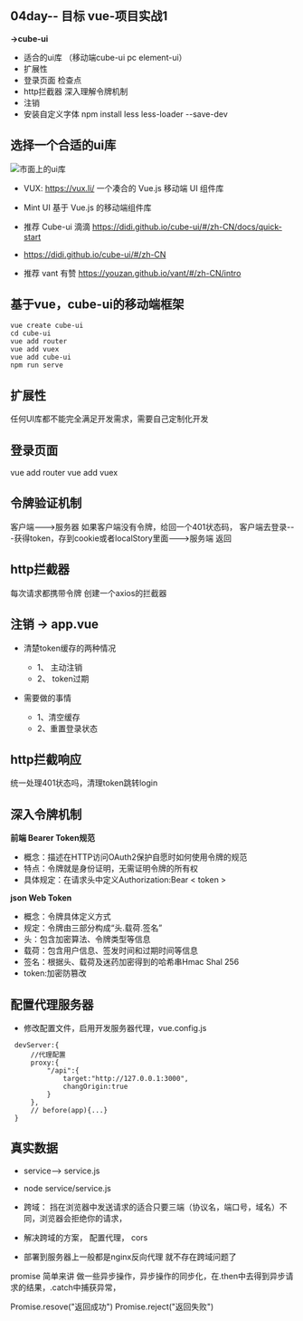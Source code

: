 ## 04day-- 目标  vue-项目实战1  
**->cube-ui**

 - 适合的ui库 （移动端cube-ui pc element-ui）
 - 扩展性
 - 登录页面 检查点
 - http拦截器 深入理解令牌机制
 - 注销
 - 安装自定义字体 npm install less less-loader --save-dev  


 ## 选择一个合适的ui库
![市面上的ui库](https://img-blog.csdnimg.cn/20191111114902881.png)

 - VUX: https://vux.li/ 一个凑合的 Vue.js 移动端 UI 组件库

 - Mint UI 基于 Vue.js 的移动端组件库
 
 - 推荐 Cube-ui 滴滴 https://didi.github.io/cube-ui/#/zh-CN/docs/quick-start
 - https://didi.github.io/cube-ui/#/zh-CN

 - 推荐 vant 有赞 https://youzan.github.io/vant/#/zh-CN/intro

 ## 

## 基于vue，cube-ui的移动端框架
```
vue create cube-ui
cd cube-ui
vue add router
vue add vuex
vue add cube-ui
npm run serve

```

## 扩展性
任何UI库都不能完全满足开发需求，需要自己定制化开发

## 登录页面
vue add router
vue add vuex

## 令牌验证机制
客户端--->服务器  如果客户端没有令牌，给回一个401状态码，
客户端去登录---获得token，存到cookie或者localStory里面--->服务端 返回


## http拦截器
每次请求都携带令牌
创建一个axios的拦截器


## 注销  -> app.vue 
- 清楚token缓存的两种情况
  - 1、 主动注销
  - 2、 token过期

- 需要做的事情
  - 1、清空缓存
  - 2、重置登录状态

## http拦截响应
统一处理401状态吗，清理token跳转login

## 深入令牌机制
**前端 Bearer Token规范**
- 概念：描述在HTTP访问OAuth2保护自愿时如何使用令牌的规范
- 特点：令牌就是身份证明，无需证明令牌的所有权
- 具体规定：在请求头中定义Authorization:Bear < token >

**json Web Token**
- 概念：令牌具体定义方式
- 规定：令牌由三部分构成“头.载荷.签名”
- 头：包含加密算法、令牌类型等信息
- 载荷：包含用户信息、签发时间和过期时间等信息
- 签名：根据头、载荷及迷药加密得到的哈希串Hmac Shal 256
- token:加密防篡改
<!-- https://jwt.io/ -->

## 配置代理服务器
- 修改配置文件，启用开发服务器代理，vue.config.js
```
 devServer:{
     //代理配置
     proxy:{
         "/api":{
             target:"http://127.0.0.1:3000",
             changOrigin:true
         }
     },
     // before(app){...}  
 }

```

## 真实数据
- service--> service.js
- node service/service.js

- 跨域： 挡在浏览器中发送请求的适合只要三端（协议名，端口号，域名）不同，浏览器会拒绝你的请求，
- 解决跨域的方案，
  配置代理，
  cors
- 部署到服务器上一般都是nginx反向代理 就不存在跨域问题了

promise 简单来讲 做一些异步操作，异步操作的同步化，在.then中去得到异步请求的结果，.catch中捕获异常，

Promise.resove("返回成功") Promise.reject("返回失败")